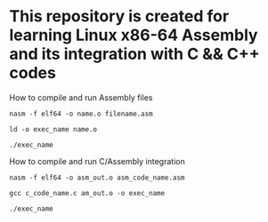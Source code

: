 # This repository is created for learning Linux x86-64 Assembly and its integration with C && C++ codes

How to compile and run Assembly files

    nasm -f elf64 -o name.o filename.asm

    ld -o exec_name name.o

    ./exec_name
How to compile and run C/Assembly integration

    nasm -f elf64 -o asm_out.o asm_code_name.asm

    gcc c_code_name.c am_out.o -o exec_name

    ./exec_name
